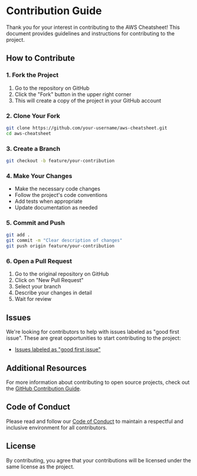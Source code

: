 # Contribution Guide

Thank you for your interest in contributing to the AWS Cheatsheet! This document provides guidelines and instructions for contributing to the project.

## How to Contribute

### 1. Fork the Project

1. Go to the repository on GitHub
2. Click the "Fork" button in the upper right corner
3. This will create a copy of the project in your GitHub account

### 2. Clone Your Fork

```bash
git clone https://github.com/your-username/aws-cheatsheet.git
cd aws-cheatsheet
```

### 3. Create a Branch

```bash
git checkout -b feature/your-contribution
```

### 4. Make Your Changes

- Make the necessary code changes
- Follow the project's code conventions
- Add tests when appropriate
- Update documentation as needed

### 5. Commit and Push

```bash
git add .
git commit -m "Clear description of changes"
git push origin feature/your-contribution
```

### 6. Open a Pull Request

1. Go to the original repository on GitHub
2. Click on "New Pull Request"
3. Select your branch
4. Describe your changes in detail
5. Wait for review

## Issues

We're looking for contributors to help with issues labeled as "good first issue". These are great opportunities to start contributing to the project:

- [Issues labeled as "good first issue"](https://github.com/your-username/aws-cheatsheet/issues?q=is%3Aopen+is%3Aissue+label%3A%22good+first+issue%22)

## Additional Resources

For more information about contributing to open source projects, check out the [GitHub Contribution Guide](https://github.com/github/opensource.guide/blob/main/_articles/pcm/how-to-contribute.md).

## Code of Conduct

Please read and follow our [Code of Conduct](https://github.com/EmersonBraun/aws-cheatsheet/blob/master/CODE_OF_CONDUCT.md) to maintain a respectful and inclusive environment for all contributors.

## License

By contributing, you agree that your contributions will be licensed under the same license as the project.

